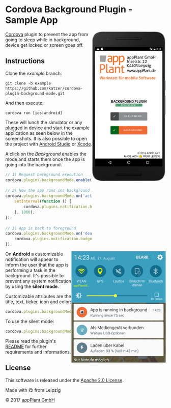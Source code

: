 
Cordova Background Plugin - Sample App
======================================

<img height="470px" align="right" src="images/overview.png">

[Cordova][cordova] plugin to prevent the app from going to sleep while in background, device get locked or screen goes off.

## Instructions
Clone the _example_ branch:

    git clone -b example https://github.com/katzer/cordova-plugin-background-mode.git

And then execute:

    cordova run [ios|android]

These will lunch the simulator or any plugged in device and start the example application as seen below in the screenshots. It is also possible to open the project with [Android Studio][studio] or [Xcode][xcode].

A click on the _Background_ enables the mode and starts them once the app is going into the background. 

```javascript
// 1) Request background execution
cordova.plugins.backgroundMode.enable();

// 2) Now the app runs ins background but stays awake
cordova.plugins.backgroundMode.on('activate', function () {
    setInterval(function () {
        cordova.plugins.notification.badge.increase();
    }, 1000);
});

// 3) App is back to foreground
cordova.plugins.backgroundMode.on('deactivate', function () {
    cordova.plugins.notification.badge.clear();
});
```

<img height="350px" align="right" src="images/android.png"></img>

On __Android__ a customizable notification will appear to inform the user that the app is performing a task in the background. It's possible to prevent any system notification by using the __silent mode__.

Customizable attributes are the title, text, ticker, icon and color:

```javascript
cordova.plugins.backgroundMode.setDefaults({ color: 'FF0000' });
```

To use the silent mode:

```javascript
cordova.plugins.backgroundMode.setDefaults({ silent: true });
```

Please read the plugin's [README][readme] for further requirements and informations.

## License

This software is released under the [Apache 2.0 License][apache2_license].

Made with :yum: from Leipzig

© 2017 [appPlant GmbH][appplant]


[cordova]: https://cordova.apache.org
[readme]: https://github.com/katzer/cordova-plugin-background-mode/blob/master/README.md
[studio]: https://developer.android.com/sdk/installing/studio.html
[xcode]: https://developer.apple.com/xcode/
[vs]: https://www.visualstudio.com
[apache2_license]: http://opensource.org/licenses/Apache-2.0
[appplant]: www.appplant.de
